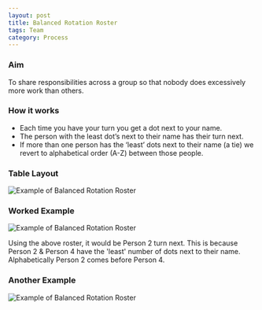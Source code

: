 ```yaml
---
layout: post
title: Balanced Rotation Roster
tags: Team
category: Process
---
```


### Aim

To share responsibilities across a group so that nobody does excessively more work than others.

### How it works

- Each time you have your turn you get a dot next to your name.
- The person with the least dot’s next to their name has their turn next.  
- If more than one person has the ‘least’ dots next to their name (a tie) we revert to alphabetical order (A-Z) between those people.
 
### Table Layout

<img class="img-responsive" alt="Example of Balanced Rotation Roster" src="{{ site.url }}/assets/images/Balanced-Rotation-Roster-Template.png">

### Worked Example

<img class="img-responsive" alt="Example of Balanced Rotation Roster" src="{{ site.url }}/assets/images/Balanced-Rotation-Roster-Template-Filled.png">

Using the above roster, it would be Person 2 turn next. This is because Person 2 & Person 4 have the 'least' number of dots next to their name. Alphabetically Person 2 comes before Person 4.

### Another Example

<img class="img-responsive" alt="Example of Balanced Rotation Roster" src="{{ site.url }}/assets/images/Balanced-Rotation-Roster.png">
